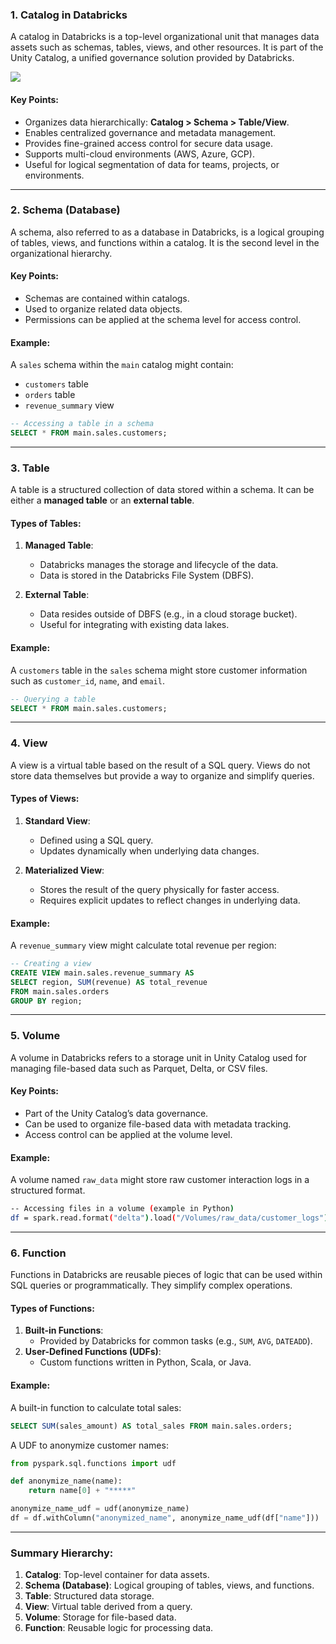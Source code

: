 ### 1. **Catalog in Databricks**

A catalog in Databricks is a top-level organizational unit that manages data assets such as schemas, tables, views, and other resources. It is part of the Unity Catalog, a unified governance solution provided by Databricks.

![](https://docs.databricks.com/en/_images/object-model-catalog.png)
#### Key Points:

- Organizes data hierarchically: **Catalog > Schema > Table/View**.
- Enables centralized governance and metadata management.
- Provides fine-grained access control for secure data usage.
- Supports multi-cloud environments (AWS, Azure, GCP).
- Useful for logical segmentation of data for teams, projects, or environments.

---

### 2. **Schema (Database)**

A schema, also referred to as a database in Databricks, is a logical grouping of tables, views, and functions within a catalog. It is the second level in the organizational hierarchy.

#### Key Points:

- Schemas are contained within catalogs.
- Used to organize related data objects.
- Permissions can be applied at the schema level for access control.

#### Example:

A `sales` schema within the `main` catalog might contain:

- `customers` table
- `orders` table
- `revenue_summary` view

```sql
-- Accessing a table in a schema
SELECT * FROM main.sales.customers;
```

---

### 3. **Table**

A table is a structured collection of data stored within a schema. It can be either a **managed table** or an **external table**.

#### Types of Tables:

1. **Managed Table**:
    
    - Databricks manages the storage and lifecycle of the data.
    - Data is stored in the Databricks File System (DBFS).
2. **External Table**:
    
    - Data resides outside of DBFS (e.g., in a cloud storage bucket).
    - Useful for integrating with existing data lakes.

#### Example:

A `customers` table in the `sales` schema might store customer information such as `customer_id`, `name`, and `email`.

```sql
-- Querying a table
SELECT * FROM main.sales.customers;
```

---

### 4. **View**

A view is a virtual table based on the result of a SQL query. Views do not store data themselves but provide a way to organize and simplify queries.

#### Types of Views:

1. **Standard View**:
    
    - Defined using a SQL query.
    - Updates dynamically when underlying data changes.
2. **Materialized View**:
    
    - Stores the result of the query physically for faster access.
    - Requires explicit updates to reflect changes in underlying data.

#### Example:

A `revenue_summary` view might calculate total revenue per region:

```sql
-- Creating a view
CREATE VIEW main.sales.revenue_summary AS
SELECT region, SUM(revenue) AS total_revenue
FROM main.sales.orders
GROUP BY region;
```

---

### 5. **Volume**

A volume in Databricks refers to a storage unit in Unity Catalog used for managing file-based data such as Parquet, Delta, or CSV files.

#### Key Points:

- Part of the Unity Catalog’s data governance.
- Can be used to organize file-based data with metadata tracking.
- Access control can be applied at the volume level.

#### Example:

A volume named `raw_data` might store raw customer interaction logs in a structured format.

```bash
-- Accessing files in a volume (example in Python)
df = spark.read.format("delta").load("/Volumes/raw_data/customer_logs")
```

---

### 6. **Function**

Functions in Databricks are reusable pieces of logic that can be used within SQL queries or programmatically. They simplify complex operations.

#### Types of Functions:

1. **Built-in Functions**:
    - Provided by Databricks for common tasks (e.g., `SUM`, `AVG`, `DATEADD`).
2. **User-Defined Functions (UDFs)**:
    - Custom functions written in Python, Scala, or Java.

#### Example:

A built-in function to calculate total sales:

```sql
SELECT SUM(sales_amount) AS total_sales FROM main.sales.orders;
```

A UDF to anonymize customer names:

```python
from pyspark.sql.functions import udf

def anonymize_name(name):
    return name[0] + "*****"

anonymize_name_udf = udf(anonymize_name)
df = df.withColumn("anonymized_name", anonymize_name_udf(df["name"]))
```

---

### Summary Hierarchy:

1. **Catalog**: Top-level container for data assets.
2. **Schema (Database)**: Logical grouping of tables, views, and functions.
3. **Table**: Structured data storage.
4. **View**: Virtual table derived from a query.
5. **Volume**: Storage for file-based data.
6. **Function**: Reusable logic for processing data.
